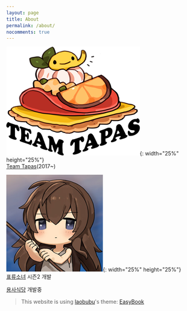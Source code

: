 ```yaml
---
layout: page
title: About
permalink: /about/
nocomments: true
---
```


![Image Team Tapas](/assets/img/about/teamtapas-logox2.png){: width="25%" height="25%"}  
[Team Tapas](http://teamtapas.com)(2017~)

![Image A Girl Adrift](/assets/img/about/agirladrift_thumb.jpg){: width="25%" height="25%"}  
[표류소녀](https://play.google.com/store/apps/details?id=exize.tapas.girlAdrift&hl=ko) 시즌2 개발

[용사식당](https://www.youtube.com/watch?v=IWErJBqhDWQ) 개발중
  
  
> This website is using [laobubu](http://laobubu.net)'s theme: [EasyBook](https://github.com/laobubu/jekyll-theme-EasyBook)
